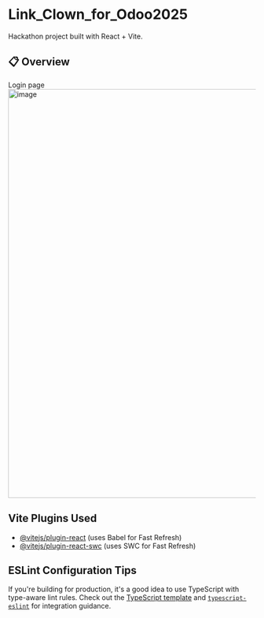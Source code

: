 # Link_Clown_for_Odoo2025

Hackathon project built with React + Vite.

## 📋 Overview
Login page<img width="1826" height="832" alt="image" src="https://github.com/user-attachments/assets/b2479a65-fa7e-448c-9100-4b49492f7776" />


## Vite Plugins Used

- [@vitejs/plugin-react](https://github.com/vitejs/vite-plugin-react/blob/main/packages/plugin-react) (uses Babel for Fast Refresh)
- [@vitejs/plugin-react-swc](https://github.com/vitejs/vite-plugin-react/blob/main/packages/plugin-react-swc) (uses SWC for Fast Refresh)

## ESLint Configuration Tips

If you're building for production, it's a good idea to use TypeScript with type-aware lint rules. Check out the [TypeScript template](https://github.com/vitejs/vite/tree/main/packages/create-vite/template-react-ts) and [`typescript-eslint`](https://typescript-eslint.io) for integration guidance.





